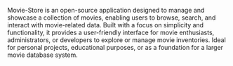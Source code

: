 
Movie-Store is an open-source application designed to manage and showcase a collection of movies, enabling users to browse, search, and interact with movie-related data. Built with a focus on simplicity and functionality, it provides a user-friendly interface for movie enthusiasts, administrators, or developers to explore or manage movie inventories. Ideal for personal projects, educational purposes, or as a foundation for a larger movie database system.
